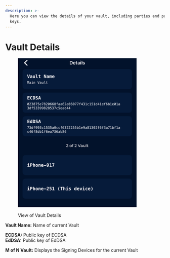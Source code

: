 ```yaml
---
description: >-
  Here you can view the details of your vault, including parties and public
  keys.
---
```


# Vault Details

<figure><img src="../../.gitbook/assets/image (3) (1) (1).png" alt="" width="375"><figcaption><p>View of Vault Details</p></figcaption></figure>

**Vault Name:** Name of current Vault

**ECDSA:** Public key of ECDSA\
**EdDSA:** Public key of EdDSA

**M of N Vault:** Displays the Signing Devices for the current Vault
